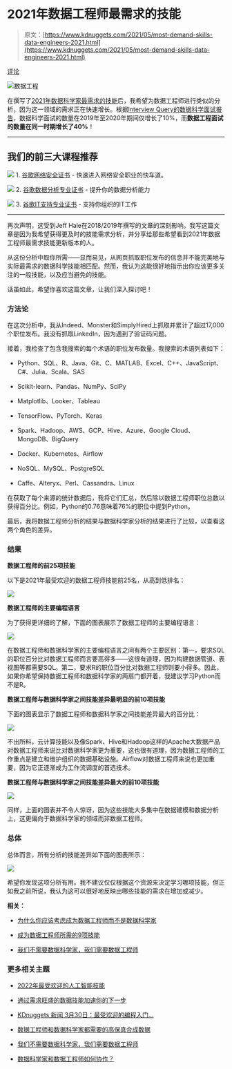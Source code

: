 # 2021年数据工程师最需求的技能

> 原文：[https://www.kdnuggets.com/2021/05/most-demand-skills-data-engineers-2021.html](https://www.kdnuggets.com/2021/05/most-demand-skills-data-engineers-2021.html)

[评论](#comments)

![数据工程](../Images/efe8223e7c92f882a8d32fd9e5e37cb1.png)

在撰写了[2021年数据科学家最需求的技能](https://www.kdnuggets.com/2021/04/most-demand-skills-data-scientists.html)后，我希望为数据工程师进行类似的分析，因为这一领域的需求正在快速增长。根据[Interview Query的数据科学面试报告](https://www.interviewquery.com/blog-data-science-interview-report)，数据科学面试的数量在2019年至2020年期间仅增长了10%，而**数据工程面试的数量在同一时期增长了40%**！

* * *

## 我们的前三大课程推荐

![](../Images/0244c01ba9267c002ef39d4907e0b8fb.png) 1\. [谷歌网络安全证书](https://www.kdnuggets.com/google-cybersecurity) - 快速进入网络安全职业的快车道。

![](../Images/e225c49c3c91745821c8c0368bf04711.png) 2\. [谷歌数据分析专业证书](https://www.kdnuggets.com/google-data-analytics) - 提升你的数据分析能力

![](../Images/0244c01ba9267c002ef39d4907e0b8fb.png) 3\. [谷歌IT支持专业证书](https://www.kdnuggets.com/google-itsupport) - 支持你组织的IT工作

* * *

再次声明，这受到Jeff Hale在2018/2019年撰写的文章的深刻影响。我写这篇文章是因为我希望获得更及时的技能需求分析，并分享给那些希望看到2021年数据工程师最需求技能更新版本的人。

从这份分析中取你所需——显而易见，从网页抓取职位发布的信息并不能完美地与实际最需求的数据科学技能相匹配。然而，我认为这能很好地指示出你应该更多关注的一般技能，以及应当避免的技能。

话虽如此，希望你喜欢这篇文章，让我们深入探讨吧！

### 方法论

在这次分析中，我从Indeed、Monster和SimplyHired上抓取并累计了超过17,000个职位发布。我没有抓取LinkedIn，因为遇到了验证码问题。

接着，我检查了包含我搜索的每个术语的职位发布数量。我搜索的术语列表如下：

+   Python、SQL、R、Java、Git、C、MATLAB、Excel、C++、JavaScript、C#、Julia、Scala、SAS

+   Scikit-learn、Pandas、NumPy、SciPy

+   Matplotlib、Looker、Tableau

+   TensorFlow、PyTorch、Keras

+   Spark、Hadoop、AWS、GCP、Hive、Azure、Google Cloud、MongoDB、BigQuery

+   Docker、Kubernetes、Airflow

+   NoSQL、MySQL、PostgreSQL

+   Caffe、Alteryx、Perl、Cassandra、Linux

在获取了每个来源的统计数据后，我将它们汇总，然后除以数据工程师职位总数以获得百分比。例如，Python的0.76意味着76%的职位中提到Python。

最后，我将数据工程师分析的结果与数据科学家分析的结果进行了比较，以查看这两个角色的差异。

### 结果

**数据工程师的前25项技能**

以下是2021年最受欢迎的数据工程师技能前25名，从高到低排名：

![](../Images/7628d27fb4782b0ca464d3b28c507ac4.png)

**数据工程师的主要编程语言**

为了获得更详细的了解，下面的图表展示了数据工程师的主要编程语言：

![](../Images/3ce34e882750e9897a74988f85965a4f.png)

在数据工程师和数据科学家的主要编程语言之间有两个主要区别：第一，要求SQL的职位百分比对数据工程师而言要高得多——这很有道理，因为构建数据管道、表视图等都需要SQL。第二，要求R的职位百分比对数据工程师则要小得多。因此，如果你希望保持数据工程师和数据科学家的两扇门都开着，我建议学习Python而不是R。

**数据工程师与数据科学家之间技能差异最明显的前10项技能**

下面的图表显示了数据工程师和数据科学家之间技能差异最大的百分比：

![](../Images/52a8d86f2cd706cfb6ac0840a34474bc.png)

不出所料，云计算技能以及像Spark、Hive和Hadoop这样的Apache大数据产品对数据工程师来说比对数据科学家更为重要，这也很有道理，因为数据工程师的工作重点是建立和维护组织的数据基础设施。Airflow对数据工程师来说也更加重要，因为它正逐渐成为工作流调度的首选技术。

**数据工程师与数据科学家之间技能差异最大的前10项技能**

![](../Images/c25733df518e6b4593b6f84ec090c26f.png)

同样，上面的图表并不令人惊讶，因为这些技能大多集中在数据建模和数据分析上，这更偏向于数据科学家的领域而非数据工程师。

### 总体

总体而言，所有分析的技能差异如下面的图表所示：

![](../Images/79b3f594508ba1a17430584577bde3fd.png)

希望你发现这项分析有用。我不建议仅仅根据这个资源来决定学习哪项技能，但正如我之前所说，我认为这可以很好地反映出哪些技能的需求在增加或减少。

**相关：**

+   [为什么你应该考虑成为数据工程师而不是数据科学家](https://www.kdnuggets.com/2021/04/consider-being-data-engineer-instead-data-scientist.html)

+   [成为数据工程师所需的9项技能](https://www.kdnuggets.com/2021/03/9-skills-become-data-engineer.html)

+   [我们不需要数据科学家，我们需要数据工程师](https://www.kdnuggets.com/2021/02/dont-need-data-scientists-need-data-engineers.html)

### 更多相关主题

+   [2022年最受欢迎的人工智能技能](https://www.kdnuggets.com/2022/08/indemand-artificial-intelligence-skills-learn-2022.html)

+   [通过需求旺盛的数据技能加速你的下一步](https://www.kdnuggets.com/2023/01/datacamp-fast-track-next-move-indemand-data-skills.html)

+   [KDnuggets 新闻 3月30日：最受欢迎的编程入门…](https://www.kdnuggets.com/2022/n13.html)

+   [数据工程师和数据科学家都需要的高保真合成数据](https://www.kdnuggets.com/2022/tonic-high-fidelity-synthetic-data-engineers-scientists-alike.html)

+   [我们不需要数据科学家，我们需要数据工程师](https://www.kdnuggets.com/2021/02/dont-need-data-scientists-need-data-engineers.html)

+   [数据科学家和数据工程师如何协作？](https://www.kdnuggets.com/2022/08/data-scientists-data-engineers-work-together.html)
